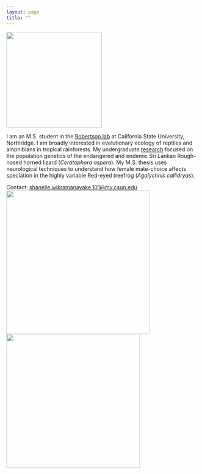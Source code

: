 ```yaml
---
layout: page
title: ""
---
```



<img src="/assets/Field_pic.jpg"  width="250" height="250">


I am an M.S. student in the [Robertson lab](https://jrobertsonlab.wordpress.com/) at California State University, Northridge. 
I am broadly interested in evolutionary ecology of reptiles and amphibians in tropical rainforests. 
My undergraduate [research](https://doi.org/10.1111/btp.12970) focused on the population genetics of the endangered and endemic Sri Lankan Rough-nosed horned lizard (_Ceratophora aspera_). 
My M.S. thesis uses neurological techniques to understand how female mate-choice affects speciation in the highly variable Red-eyed treefrog (_Agalychnis callidryas_).

Contact: 
shanelle.wikramanayake.101@my.csun.edu
<img src="/assets/Aspera.jpg"  width="375" height="375">  <img src="/assets/RETFHome.jpg"  width="350" height="350">


